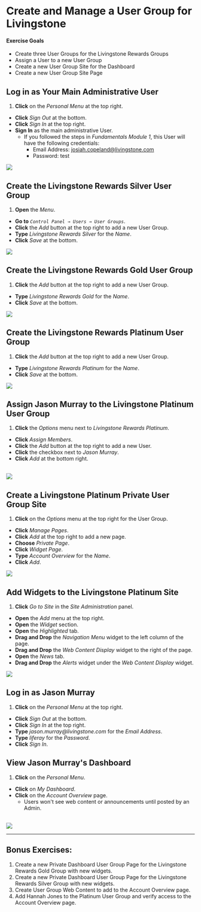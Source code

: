 # Create and Manage a User Group for Livingstone

<div class="ahead">
<h4>Exercise Goals</h4>
<ul>
    <li>Create three User Groups for the Livingstone Rewards Groups</li>
	<li>Assign a User to a new User Group</li>
	<li>Create a new User Group Site for the Dashboard</li>
	<li>Create a new User Group Site Page</li> 
</ul>
</div>

## Log in as Your Main Administrative User

1. **Click** on the _Personal Menu_ at the top right.
* **Click** _Sign Out_ at the bottom.
* **Click** _Sign In_ at the top right.
* **Sign In** as the main administrative User.
	* If you followed the steps in _Fundamentals Module 1_, this User will have the following credentials:
		* Email Address: josiah.copeland@livingstone.com
		* Password: test

<img src="../images/sign-in-josiah.png" style="max-height: 40%">

## Create the Livingstone Rewards Silver User Group

1. **Open** the _Menu_.
* **Go to** _`Control Panel → Users → User Groups`_.
* **Click** the _Add_ button at the top right to add a new User Group.
* **Type** _Livingstone Rewards Silver_ for the _Name_.
* **Click** _Save_ at the bottom.

<img src="../images/livingstone-silver.png" style="max-height: 33%">

## Create the Livingstone Rewards Gold User Group

1. **Click** the _Add_ button at the top right to add a new User Group.
* **Type** _Livingstone Rewards Gold_ for the _Name_.
* **Click** _Save_ at the bottom.

<img src="../images/livingstone-gold.png" style="max-height: 33%">

## Create the Livingstone Rewards Platinum User Group

1. **Click** the _Add_ button at the top right to add a new User Group.
* **Type** _Livingstone Rewards Platinum_ for the _Name_.
* **Click** _Save_ at the bottom.

<img src="../images/livingstone-platinum.png" style="max-height: 33%">

## Assign Jason Murray to the Livingstone Platinum User Group

1. **Click** the _Options_ menu next to _Livingstone Rewards Platinum_.
* **Click** _Assign Members_.
* **Click** the _Add_ button at the top right to add a new User.
* **Click** the checkbox next to _Jason Murray_.
* **Click** _Add_ at the bottom right.

<br />

<img src="../images/jason-murray-added-ug.png" style="max-height: 100%">

<br />

## Create a Livingstone Platinum Private User Group Site

1. **Click** on the _Options_ menu at the top right for the User Group.
* **Click** _Manage Pages_.
* **Click** _Add_ at the top right to add a new page.
* **Choose** _Private Page_. 
* **Click** _Widget Page_.
* **Type** _Account Overview_ for the _Name_.
* **Click** _Add_.

<img src="../images/rewards-overview-page.png" style="max-height: 50%">

## Add Widgets to the Livingstone Platinum Site

1. **Click** _Go to Site_ in the _Site Administration_ panel.
* **Open** the _Add_ menu at the top right.
* **Open** the _Widget_ section.
* **Open** the _Highlighted_ tab.
* **Drag and Drop** the _Navigation Menu_ widget to the left column of the page.
* **Drag and Drop** the _Web Content Display_ widget to the right of the page.
* **Open** the _News_ tab.
* **Drag and Drop** the _Alerts_ widget under the _Web Content Display_ widget.

<img src="../images/account-overview-page.png" style="max-height: 100%">

## Log in as Jason Murray

1. **Click** on the _Personal Menu_ at the top right.
* **Click** _Sign Out_ at the bottom.
* **Click** _Sign In_ at the top right.
* **Type** _jason.murray@livingstone.com_ for the _Email Address_.
* **Type** _liferay_ for the _Password_.
* **Click** _Sign In_.

## View Jason Murray's Dashboard

1. **Click** on the _Personal Menu_.
* **Click** on _My Dashboard_.
* **Click** on the _Account Overview_ page.
	* Users won't see web content or announcements until posted by an Admin.

<br />

<img src="../images/jason-account-overview-dashboard.png" style="max-height: 100%">

---

## Bonus Exercises:

1. Create a new Private Dashboard User Group Page for the Livingstone Rewards Gold Group with new widgets.
2. Create a new Private Dashboard User Group Page for the Livingstone Rewards Silver Group with new widgets.
3. Create User Group Web Content to add to the Account Overview page.
4. Add Hannah Jones to the Platinum User Group and verify access to the Account Overview page.
